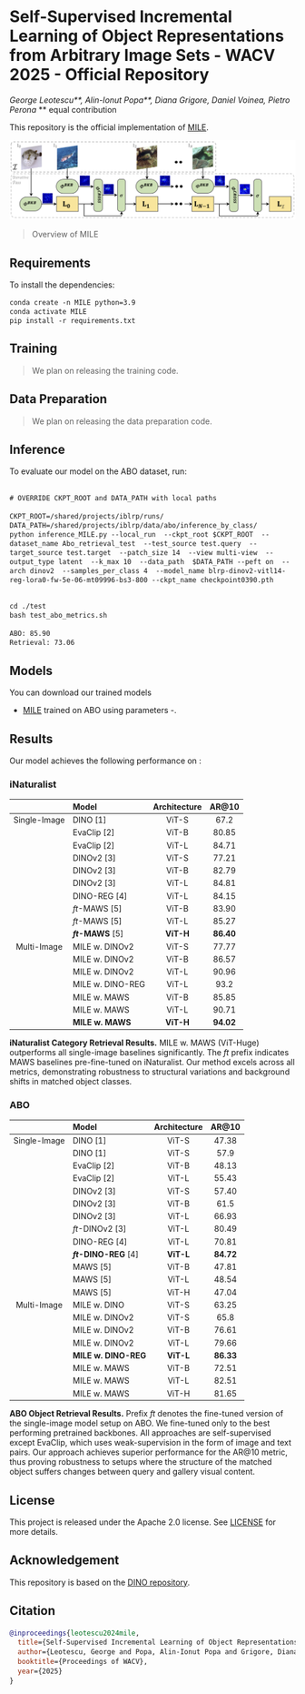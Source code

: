 # Self-Supervised Incremental Learning of Object Representations from Arbitrary Image Sets - WACV 2025 - Official Repository 
_*George Leotescu***, *Alin-Ionut Popa***, Diana Grigore, Daniel Voinea, Pietro Perona_
** equal contribution

This repository is the official implementation of [MILE](https://arxiv.org/abs/). 

![](figures/overview_v11.png)
> Overview of MILE

## Requirements

To install the dependencies:

```
conda create -n MILE python=3.9
conda activate MILE
pip install -r requirements.txt
```


## Training

> We plan on releasing the training code. 

## Data Preparation
> We plan on releasing the data preparation code. 

## Inference 

To evaluate our model on the ABO dataset, run:


```eval

# OVERRIDE CKPT_ROOT and DATA_PATH with local paths

CKPT_ROOT=/shared/projects/iblrp/runs/
DATA_PATH=/shared/projects/iblrp/data/abo/inference_by_class/
python inference_MILE.py --local_run  --ckpt_root $CKPT_ROOT  --dataset_name Abo_retrieval_test  --test_source test.query  --target_source test.target  --patch_size 14  --view multi-view  --output_type latent  --k_max 10  --data_path  $DATA_PATH --peft on  --arch dinov2  --samples_per_class 4  --model_name blrp-dinov2-vitl14-reg-lora0-fw-5e-06-mt09996-bs3-800 --ckpt_name checkpoint0390.pth

```


```Internal test

cd ./test
bash test_abo_metrics.sh

ABO: 85.90
Retrieval: 73.06

```

## Models

You can download our trained models 

- [MILE]() trained on ABO using parameters -. 

## Results

Our model achieves the following performance on :


### iNaturalist 

| | Model | Architecture | AR@10 |
|:---:|:---|:---:|:---:|
| Single-Image | DINO [1] | ViT-S | 67.2 |
| | EvaClip [2] | ViT-B | 80.85 |
| | EvaClip [2] | ViT-L | 84.71 |
| | DINOv2 [3] | ViT-S | 77.21 |
| | DINOv2 [3] | ViT-B | 82.79 |
| | DINOv2 [3] | ViT-L | 84.81 |
| | DINO-REG [4] | ViT-L | 84.15 |
| | *ft*-MAWS [5] | ViT-B | 83.90 |
| | *ft*-MAWS [5] | ViT-L | 85.27 |
| | **_ft_-MAWS** [5] | **ViT-H** | **86.40** |
| Multi-Image | MILE w. DINOv2 | ViT-S | 77.77 |
| | MILE w. DINOv2 | ViT-B | 86.57 |
| | MILE w. DINOv2 | ViT-L | 90.96 |
| | MILE w. DINO-REG | ViT-L | 93.2 |
| | MILE w. MAWS | ViT-B | 85.85 |
| | MILE w. MAWS | ViT-L | 90.71 |
| | **MILE w. MAWS** | **ViT-H** | **94.02** |

**iNaturalist Category Retrieval Results.** MILE w. MAWS (ViT-Huge) outperforms all single-image baselines significantly. The *ft* prefix indicates MAWS baselines pre-fine-tuned on iNaturalist. Our method excels across all metrics, demonstrating robustness to structural variations and background shifts in matched object classes.

### ABO

| | Model | Architecture | AR@10 |
|:---:|:---|:---:|:---:|
| Single-Image | DINO [1] | ViT-S | 47.38 |
| | DINO [1] | ViT-S | 57.9 |
| | EvaClip [2] | ViT-B | 48.13 |
| | EvaClip [2] | ViT-L | 55.43 |
| | DINOv2 [3] | ViT-S | 57.40 |
| | DINOv2 [3] | ViT-B | 61.5 |
| | DINOv2 [3] | ViT-L | 66.93 |
| | *ft*-DINOv2 [3] | ViT-L | 80.49 |
| | DINO-REG [4] | ViT-L | 70.81 |
| | ***ft*-DINO-REG** [4] | **ViT-L** | **84.72** |
| | MAWS [5] | ViT-B | 47.81 |
| | MAWS [5] | ViT-L | 48.54 |
| | MAWS [5] | ViT-H | 47.04 |
| Multi-Image | MILE w. DINO | ViT-S | 63.25 |
| | MILE w. DINOv2 | ViT-S | 65.8 |
| | MILE w. DINOv2 | ViT-B | 76.61 |
| | MILE w. DINOv2 | ViT-L | 79.66 |
| | **MILE w. DINO-REG** | **ViT-L** | **86.33** |
| | MILE w. MAWS | ViT-B | 72.51 |
| | MILE w. MAWS | ViT-L | 82.51 |
| | MILE w. MAWS | ViT-H | 81.65 |

**ABO Object Retrieval Results.** Prefix *ft* denotes the fine-tuned version of the single-image model setup on ABO. We fine-tuned only to the best performing pretrained backbones. All approaches are self-supervised except EvaClip, which uses weak-supervision in the form of image and text pairs. Our approach achieves superior performance for the AR@10 metric, thus proving robustness to setups where the structure of the matched object suffers changes between query and gallery visual content.


## License 
This project is released under the Apache 2.0 license. See [LICENSE](LICENSE) for more details. 

## Acknowledgement
This repository is based on the [DINO repository](https://github.com/facebookresearch/dino). 


## Citation

```bibtex
@inproceedings{leotescu2024mile,
  title={Self-Supervised Incremental Learning of Object Representations from Arbitrary Image Sets},
  author={Leotescu, George and Popa, Alin-Ionut Popa and Grigore, Diana and Voinea, Daniel and Perona, Pietro},
  booktitle={Proceedings of WACV},
  year={2025}
}
```
